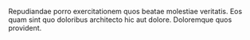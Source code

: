 Repudiandae porro exercitationem quos beatae molestiae veritatis.
Eos quam sint quo doloribus architecto hic aut dolore.
Doloremque quos provident.